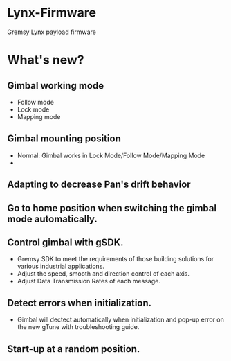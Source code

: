 # Lynx-Firmware
Gremsy Lynx payload firmware

# What's new?

## Gimbal working mode
- Follow mode
- Lock mode
- Mapping mode

## Gimbal mounting position
- Normal: Gimbal works in Lock Mode/Follow Mode/Mapping Mode
- 
## Adapting to decrease Pan's drift behavior

## Go to home position when switching the gimbal mode automatically.

## Control gimbal with gSDK.
- Gremsy SDK to meet the requirements of those building solutions for
various industrial applications.
- Adjust the speed, smooth and direction control of each axis. 
- Adjust Data Transmission Rates of each message.

## Detect errors when initialization.
- Gimbal will dectect automatically when initialization and pop-up error on the
new gTune with troubleshooting guide.

## Start-up at a random position.
